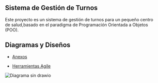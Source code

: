 ## Sistema de Gestión de Turnos

Este proyecto es un sistema de gestión de turnos para un pequeño centro de salud,basado en el paradigma de Programación Orientada a Objetos (POO).


## Diagramas y Diseños  
- [Anexos](anexos.md)
* [Herramientas Agile](herramientas_agile.md)
  
![Diagrama sin  drawio](https://github.com/user-attachments/assets/f637fbd3-9f31-4250-8ac0-781faaf13498)
